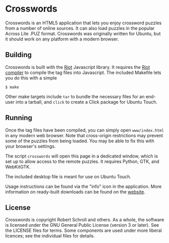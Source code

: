 Crosswords
==========

Crosswords is an HTML5 application that lets you enjoy crossword puzzles
from a number of online sources.  It can also load puzzles in the
popular Across Lite .PUZ format.  Crosswords was originally written for
Ubuntu, but it should work on any platform with a modern browser.

Building
--------
Crosswords is built with the [Riot][1] Javascript library.  It requires
the [Riot compiler][2] to compile the tag files into Javascript.  The
included Makefile lets you do this with a simple
```
$ make
```
Other make targets include `tar` to bundle the necessary files for an
end-user into a tarball, and `click` to create a Click package for
Ubuntu Touch.

[1]: https://muut.com/riotjs/
[2]: https://muut.com/riotjs/compiler.html#pre-compilation

Running
-------
Once the tag files have been compiled, you can simply open
`www/index.html` in any modern web browser.  Note that cross-origin
restrictions may prevent some of the puzzles from being loaded.  You may
be able to fix this with your browser's settings.

The script `crosswords` will open this page in a dedicated window, which
is set up to allow access to the remote puzzles.  It requires Python,
GTK, and WebKitGTK.

The included desktop file is meant for use on Ubuntu Touch.

Usage instructions can be found via the "info" icon in the application.
More information on ready-built downloads can be found on the
[website][3].

[3]: http://rschroll.github.io/crosswords/

License
-------
Crosswords is copyright Robert Schroll and others.  As a whole, the
software is licensed under the GNU General Public License (version 3 or
later).  See the LICENSE files for terms.  Some components are used
under more liberal licences; see the individual files for details.

